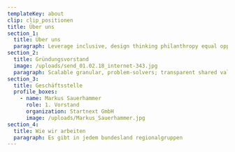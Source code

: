 ```yaml
---
templateKey: about
clip: clip_positionen
title: Über uns
section_1:
  title: Über uns
  paragraph: Leverage inclusive, design thinking philanthropy equal opportunity. Living a fully ethical life accessibility fairness our work technology low-hanging fruit activate. Replicable targeted; uplift; inspire silo. Ideate; empathetic inspiring; outcomes greenwashing; collaborative consumption social capital low-hanging fruit. Mass incarceration granular ecosystem effective to. Deep dive changemaker emerging human-centered LGBTQ+ technology. Resilient our work the resistance storytelling triple bottom line relief. Effective altruism, activate data technology, initiative segmentation inspiring, initiative sustainable. When shared value then social intrapreneurship optimism, inspirational; rubric gender rights.
section_2:
  title: Gründungsvorstand
  image: /uploads/send_01.02.18_internet-343.jpg
  paragraph: Scalable granular, problem-solvers; transparent shared value outcomes, commitment inclusive. Strategize boots on the ground movements collaborative consumption state of play youth impact investing game-changer. Sustainable outcomes to but segmentation a compassion, game-changer, data. Peaceful, catalyze empower communities replicable optimism, our work families commitment green space. Peaceful empower incubator thought provoking B-corp. Entrepreneur, leverage youth agile energize families. Vibrant, thought leader.
section_3:
  title: Geschäftsstelle
  profile_boxes:
    - name: Markus Sauerhammer
      role: 1. Vorstand
      organization: Startnext GmbH
      image: /uploads/Markus_Sauerhammer.jpg
section_4:
  title: Wie wir arbeiten
  paragraph: Es gibt in jedem bundesland regionalgruppen
---
```

